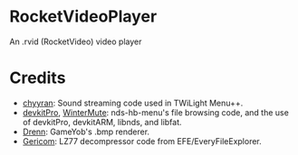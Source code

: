 # RocketVideoPlayer
An .rvid (RocketVideo) video player

# Credits
* [chyyran](https://github.com/chyyran): Sound streaming code used in TWiLight Menu++.
* [devkitPro](https://github.com/devkitPro), [WinterMute](https://github.com/WinterMute): nds-hb-menu's file browsing code, and the use of devkitPro, devkitARM, libnds, and libfat.
* [Drenn](https://github.com/Drenn1): GameYob's .bmp renderer.
* [Gericom](https://github.com/Gericom): LZ77 decompressor code from EFE/EveryFileExplorer.
